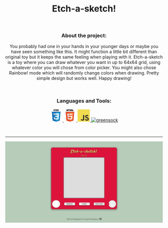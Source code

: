 <h1 align=center>Etch-a-sketch!</h1>
<br>
<h3 align=center> About the project:</h1>
<p align=center>
  You probably had one in your hands in your younger days or maybe you have seen something like this. It might function a little bit different than original toy but it keeps the same feeling when playing with it. Etch-a-sketch is a toy where you can draw whatever you want in up to 64x64 grid, using whatever color you will chose from color picker. You might also chose Rainbow! mode which will randomly change colors when drawing. Pretty simple design but works well. Happy drawing!
</p>
   <br>
  <h3 align="center">Languages and Tools:</h3>
<p align="center"> <a href="https://www.w3schools.com/css/" target="_blank" rel="noreferrer"> <img src="https://raw.githubusercontent.com/devicons/devicon/master/icons/css3/css3-original-wordmark.svg" alt="css3" width="40" height="40"/> </a> <a href="https://www.w3.org/html/" target="_blank" rel="noreferrer"> <img src="https://raw.githubusercontent.com/devicons/devicon/master/icons/html5/html5-original-wordmark.svg" alt="html5" width="40" height="40"/> </a> <a href="https://developer.mozilla.org/en-US/docs/Web/JavaScript" target="_blank" rel="noreferrer"> <img src="https://raw.githubusercontent.com/devicons/devicon/master/icons/javascript/javascript-original.svg" alt="javascript" width="40" height="40"/> </a> <a href="https://greensock.com/"><img src="https://greensock.com/uploads/monthly_2020_03/tweenmax.png.cf27916e926fbb328ff214f66b4c8429.png" alt="greensock" width="40" height="40"/> </a></p>

  <br><hr>
   ![Screenshot of a project](https://github.com/Markewycz/etch-a-sketch/blob/main/images/screenshot.png)
